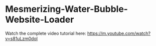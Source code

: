 # Mesmerizing-Water-Bubble-Website-Loader
Watch the complete video tutorial here:
https://m.youtube.com/watch?v=s81uLzm0doI
